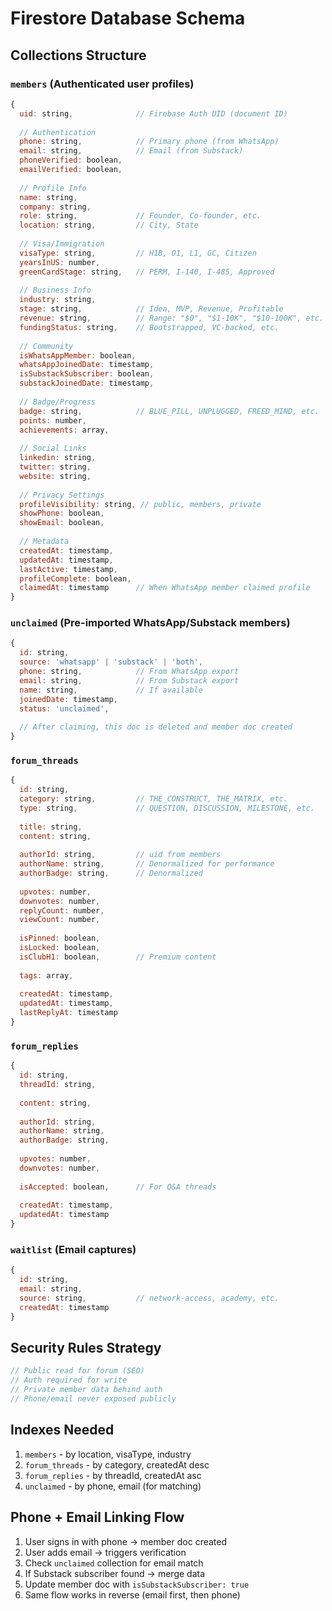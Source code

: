 # Firestore Database Schema

## Collections Structure

### `members` (Authenticated user profiles)
```javascript
{
  uid: string,              // Firebase Auth UID (document ID)
  
  // Authentication
  phone: string,            // Primary phone (from WhatsApp)
  email: string,            // Email (from Substack)
  phoneVerified: boolean,
  emailVerified: boolean,
  
  // Profile Info
  name: string,
  company: string,
  role: string,             // Founder, Co-founder, etc.
  location: string,         // City, State
  
  // Visa/Immigration
  visaType: string,         // H1B, O1, L1, GC, Citizen
  yearsInUS: number,
  greenCardStage: string,   // PERM, I-140, I-485, Approved
  
  // Business Info
  industry: string,
  stage: string,            // Idea, MVP, Revenue, Profitable
  revenue: string,          // Range: "$0", "$1-10K", "$10-100K", etc.
  fundingStatus: string,    // Bootstrapped, VC-backed, etc.
  
  // Community
  isWhatsAppMember: boolean,
  whatsAppJoinedDate: timestamp,
  isSubstackSubscriber: boolean,
  substackJoinedDate: timestamp,
  
  // Badge/Progress
  badge: string,            // BLUE_PILL, UNPLUGGED, FREED_MIND, etc.
  points: number,
  achievements: array,
  
  // Social Links
  linkedin: string,
  twitter: string,
  website: string,
  
  // Privacy Settings
  profileVisibility: string, // public, members, private
  showPhone: boolean,
  showEmail: boolean,
  
  // Metadata
  createdAt: timestamp,
  updatedAt: timestamp,
  lastActive: timestamp,
  profileComplete: boolean,
  claimedAt: timestamp      // When WhatsApp member claimed profile
}
```

### `unclaimed` (Pre-imported WhatsApp/Substack members)
```javascript
{
  id: string,
  source: 'whatsapp' | 'substack' | 'both',
  phone: string,            // From WhatsApp export
  email: string,            // From Substack export
  name: string,             // If available
  joinedDate: timestamp,
  status: 'unclaimed',
  
  // After claiming, this doc is deleted and member doc created
}
```

### `forum_threads`
```javascript
{
  id: string,
  category: string,         // THE_CONSTRUCT, THE_MATRIX, etc.
  type: string,             // QUESTION, DISCUSSION, MILESTONE, etc.
  
  title: string,
  content: string,
  
  authorId: string,         // uid from members
  authorName: string,       // Denormalized for performance
  authorBadge: string,      // Denormalized
  
  upvotes: number,
  downvotes: number,
  replyCount: number,
  viewCount: number,
  
  isPinned: boolean,
  isLocked: boolean,
  isClubH1: boolean,        // Premium content
  
  tags: array,
  
  createdAt: timestamp,
  updatedAt: timestamp,
  lastReplyAt: timestamp
}
```

### `forum_replies`
```javascript
{
  id: string,
  threadId: string,
  
  content: string,
  
  authorId: string,
  authorName: string,
  authorBadge: string,
  
  upvotes: number,
  downvotes: number,
  
  isAccepted: boolean,      // For Q&A threads
  
  createdAt: timestamp,
  updatedAt: timestamp
}
```

### `waitlist` (Email captures)
```javascript
{
  id: string,
  email: string,
  source: string,           // network-access, academy, etc.
  createdAt: timestamp
}
```

## Security Rules Strategy

```javascript
// Public read for forum (SEO)
// Auth required for write
// Private member data behind auth
// Phone/email never exposed publicly
```

## Indexes Needed

1. `members` - by location, visaType, industry
2. `forum_threads` - by category, createdAt desc
3. `forum_replies` - by threadId, createdAt asc
4. `unclaimed` - by phone, email (for matching)

## Phone + Email Linking Flow

1. User signs in with phone → member doc created
2. User adds email → triggers verification
3. Check `unclaimed` collection for email match
4. If Substack subscriber found → merge data
5. Update member doc with `isSubstackSubscriber: true`
6. Same flow works in reverse (email first, then phone)